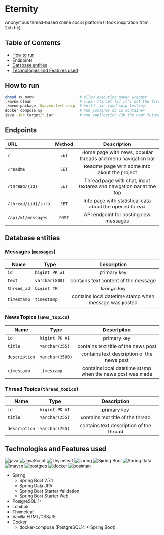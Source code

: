 # Eternity
Anonymous thread-based online social platform (I took inspiration from 2ch.hk)

## Table of Contents
* [How to run](#how-to-run)
* [Endpoints](#endpoints)
* [Database entities](#database-entities)
* [Technologies and Features used](#technologies-and-features-used)

## How to run
```bash
chmod +x mvnw                     # allow executing maven wrapper
./mvnw clean                      # clean /target (if it's not the first run)
./mvnw package -Dmaven.test.skip  # build .jar (and skip testing)
docker compose up                 # run postgres db in container
java -jar target/*.jar            # run application (in the near future it will be containerized)
```

## Endpoints
| URL                 | Method |                             Description                             |
|:--------------------|:------:|:-------------------------------------------------------------------:|
| `/`                 | `GET`  |    Home page with news, popular threads and menu navigation bar     |
| `/readme`           | `GET`  |            Readme page with some info about the project             |
| `/thread/{id}`      | `GET`  | Thread page with chat, input textarea and navigation bar at the top |
| `/thread/{id}/info` | `GET`  |       Info page with statistical data about the opened thread       |
| `/api/v1/messages`  | `POST` |                API endpoint for posting new messages                |

## Database entities
### Messages (`messages`)
| Name        | Type           |                      Description                      |
|-------------|----------------|:-----------------------------------------------------:|
| `id`        | `bigint PK AI` |                      primary key                      |
| `text`      | `varchar(800)` |         contains text content of the message          |
| `thread_id` | `bigint FK`    |                      foreign key                      |
| `timestamp` | `timestamp`    | contains local datetime stamp when message was posted |

### News Topics (`news_topics`)
| Name          | Type            |                        Description                        |
|---------------|-----------------|:---------------------------------------------------------:|
| `id`          | `bigint PK AI`  |                        primary key                        |
| `title`       | `varchar(255)`  |           contains text title of the news post            |
| `description` | `varchar(2500)` |        contains text description of the news post         |
| `timestamp`   | `timestamp`     | contains local datetime stamp when the news post was made |

### Thread Topics (`thread_topics`)
| Name          | Type           |               Description               |
|---------------|----------------|:---------------------------------------:|
| `id`          | `bigint PK AI` |               primary key               |
| `title`       | `varchar(255)` |    contains text title of the thread    |
| `description` | `varchar(255)` | contains text description of the thread |

## Technologies and Features used

![java](https://img.shields.io/badge/Java-ED8B00?style=for-the-badge&logo=java&logoColor=white)
![JavaScript](https://img.shields.io/badge/javascript-%23323330.svg?style=for-the-badge&logo=javascript&logoColor=%23F7DF1E)
![Thymeleaf](https://img.shields.io/badge/Thymeleaf-%23005C0F.svg?style=for-the-badge&logo=Thymeleaf&logoColor=white)
![spring](https://img.shields.io/badge/spring%20-%236DB33F.svg?&style=for-the-badge&logo=spring&logoColor=white)
![Spring Boot](https://img.shields.io/static/v1?style=for-the-badge&message=Spring+Boot&color=6DB33F&logo=Spring+Boot&logoColor=FFFFFF&label=)
![Spring Data](https://img.shields.io/static/v1?style=for-the-badge&message=Spring+Data&color=6DB33F&logo=Spring+Data&logoColor=FFFFFF&label=)
![maven](https://img.shields.io/badge/Maven-C71A36?style=for-the-badge&logo=apache-maven)
![postgres](https://img.shields.io/badge/postgres-%23316192.svg?&style=for-the-badge&logo=postgresql&logoColor=white)
![docker](https://img.shields.io/badge/docker-%232496ED.svg?&style=for-the-badge&logo=docker&logoColor=white)
![postman](https://img.shields.io/badge/Postman-FF6C37?style=for-the-badge&logo=Postman&logoColor=white)

* Spring
    * Spring Boot 2.7.1
    * Spring Data JPA
    * Spring Boot Starter Validation
    * Spring Boot Starter Web
* PostgreSQL 14
* Lombok
* Thymeleaf
* Vanilla HTML/CSS/JS
* Docker
    * docker-compose (PostgreSQL14 + Spring Boot)
